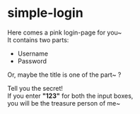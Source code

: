 # simple-login
Here comes a pink login-page for you~  
It contains two parts:  
- Username
- Password

Or, maybe the title is one of the part~ ?  

Tell you the secret!  
If you enter **"123"** for both the input boxes,  
you will be the treasure person of me~

